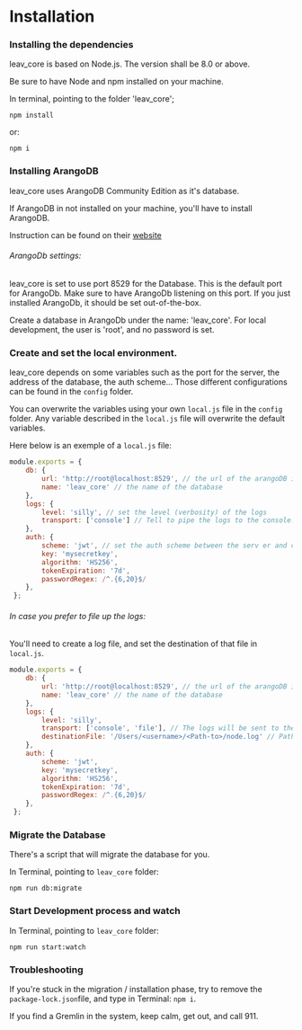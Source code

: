 
# Installation

### Installing the dependencies

leav_core is based on Node.js. The version shall be 8.0 or above.

Be sure to have Node and npm installed on your machine.

In terminal, pointing to the folder 'leav_core';

```
npm install
```
or:
```
npm i
```

### Installing ArangoDB

leav_core uses ArangoDB Community Edition as it's database.

If ArangoDB in not installed on your machine, you'll have to install ArangoDB.

Instruction can be found on their [website](https://www.arangodb.com/docs/stable/installation.html)


###### ArangoDb settings:

leav_core is set to use port 8529 for the Database. This is the default port for ArangoDb.
Make sure to have ArangoDb listening on this port. If you just installed ArangoDb, it should be set out-of-the-box.

Create a database in ArangoDb under the name: 'leav_core'.
For local development, the user is 'root', and no password is set.

### Create and set the local environment.

leav_core depends on some variables such as the port for the server, the address of the database, the auth scheme... Those different configurations can be found in the `config` folder.

You can overwrite the variables using your own `local.js` file in the `config` folder. Any variable described in the `local.js` file will overwrite the default variables.

Here below is an exemple of a `local.js` file:

```javascript
module.exports = {
    db: {
        url: 'http://root@localhost:8529', // the url of the arangoDB instance
        name: 'leav_core' // the name of the database
    },
    logs: {
        level: 'silly', // set the level (verbosity) of the logs
        transport: ['console'] // Tell to pipe the logs to the console.
    },
    auth: {
        scheme: 'jwt', // set the auth scheme between the serv er and client app.
        key: 'mysecretkey',
        algorithm: 'HS256',
        tokenExpiration: '7d',
        passwordRegex: /^.{6,20}$/
    },
 };
```

###### In case you prefer to file up the logs:

You'll need to create a log file, and set the destination of that file in `local.js`.

```javascript
module.exports = {
    db: {
        url: 'http://root@localhost:8529', // the url of the arangoDB instance
        name: 'leav_core' // the name of the database
    },
    logs: {
        level: 'silly',
        transport: ['console', 'file'], // The logs will be sent to the console AND a file
        destinationFile: '/Users/<username>/<Path-to>/node.log' // Path to your node.log file
    },
    auth: {
        scheme: 'jwt',
        key: 'mysecretkey',
        algorithm: 'HS256',
        tokenExpiration: '7d',
        passwordRegex: /^.{6,20}$/
    },
 };
```

### Migrate the Database

There's a script that will migrate the database for you.

In Terminal, pointing to `leav_core` folder:
```
npm run db:migrate
```

### Start Development process and watch

In Terminal, pointing to `leav_core` folder:
```
npm run start:watch
```

### Troubleshooting

If you're stuck in the migration / installation phase, try to remove the `package-lock.json`file, and type in Terminal: `npm i`.

If you find a Gremlin in the system, keep calm, get out, and call 911.


